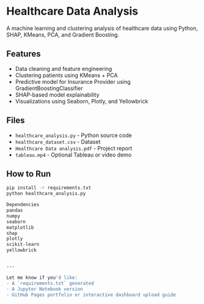 # Healthcare Data Analysis

A machine learning and clustering analysis of healthcare data using Python, SHAP, KMeans, PCA, and Gradient Boosting.

## Features
- Data cleaning and feature engineering
- Clustering patients using KMeans + PCA
- Predictive model for Insurance Provider using GradientBoostingClassifier
- SHAP-based model explainability
- Visualizations using Seaborn, Plotly, and Yellowbrick

## Files
- `healthcare_analysis.py` - Python source code
- `healthcare_dataset.csv` - Dataset
- `Healthcare Data analysis.pdf` - Project report
- `tableau.mp4` - Optional Tableau or video demo

## How to Run
```bash
pip install -r requirements.txt
python healthcare_analysis.py

Dependencies
pandas
numpy
seaborn
matplotlib
shap
plotly
scikit-learn
yellowbrick


---

Let me know if you'd like:
- A `requirements.txt` generated
- A Jupyter Notebook version
- GitHub Pages portfolio or interactive dashboard upload guide
